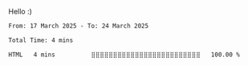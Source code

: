 Hello :)

<!--START_SECTION:waka-->

```txt
From: 17 March 2025 - To: 24 March 2025

Total Time: 4 mins

HTML   4 mins          ⣿⣿⣿⣿⣿⣿⣿⣿⣿⣿⣿⣿⣿⣿⣿⣿⣿⣿⣿⣿⣿⣿⣿⣿⣿   100.00 %
```

<!--END_SECTION:waka-->
